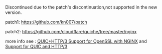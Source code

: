 Discontinued due to the patch's discontinuation,not supported in the new version.

patch1: https://github.com/kn007/patch

patch2: https://github.com/cloudflare/quiche/tree/master/nginx

more info see : [QUIC+HTTP/3 Support for OpenSSL with NGINX](https://www.nginx.com/blog/quic-http3-support-openssl-nginx/) and [Support for QUIC and HTTP/3](https://nginx.org/en/docs/quic.html)